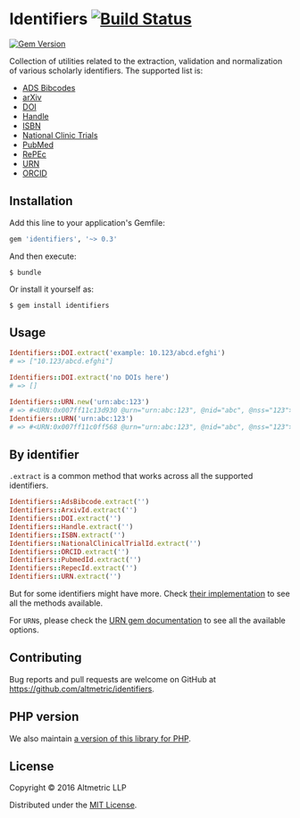# Identifiers [![Build Status](https://travis-ci.org/altmetric/identifiers.svg?branch=master)](https://travis-ci.org/altmetric/identifiers)

[![Gem Version](https://badge.fury.io/rb/identifiers.svg)](https://badge.fury.io/rb/identifiers)  

Collection of utilities related to the extraction, validation and normalization of various scholarly identifiers. The supported list is:
- [ADS Bibcodes](http://adsdoc.harvard.edu/abs_doc/help_pages/bibcodes.html)
- [arXiv](https://arxiv.org/help/arxiv_identifier)
- [DOI](https://www.doi.org/)
- [Handle](https://en.wikipedia.org/wiki/Handle_System)
- [ISBN](https://en.wikipedia.org/wiki/International_Standard_Book_Number)
- [National Clinic Trials](https://clinicaltrials.gov/)
- [PubMed](http://www.ncbi.nlm.nih.gov/pubmed)
- [RePEc](https://en.wikipedia.org/wiki/Research_Papers_in_Economics)
- [URN](https://en.wikipedia.org/wiki/Uniform_Resource_Name)
- [ORCID](http://orcid.org/)

## Installation

Add this line to your application's Gemfile:

```ruby
gem 'identifiers', '~> 0.3'
```

And then execute:

    $ bundle

Or install it yourself as:

    $ gem install identifiers

## Usage

```ruby
Identifiers::DOI.extract('example: 10.123/abcd.efghi')
# => ["10.123/abcd.efghi"]

Identifiers::DOI.extract('no DOIs here')
# => []

Identifiers::URN.new('urn:abc:123')
# => #<URN:0x007ff11c13d930 @urn="urn:abc:123", @nid="abc", @nss="123">
Identifiers::URN('urn:abc:123')
# => #<URN:0x007ff11c0ff568 @urn="urn:abc:123", @nid="abc", @nss="123">
```

## By identifier

`.extract` is a common method that works across all the supported identifiers.

```ruby
Identifiers::AdsBibcode.extract('')
Identifiers::ArxivId.extract('')
Identifiers::DOI.extract('')
Identifiers::Handle.extract('')
Identifiers::ISBN.extract('')
Identifiers::NationalClinicalTrialId.extract('')
Identifiers::ORCID.extract('')
Identifiers::PubmedId.extract('')
Identifiers::RepecId.extract('')
Identifiers::URN.extract('')
```

But for some identifiers might have more. Check [their implementation](https://github.com/altmetric/identifiers/tree/master/lib/identifiers) to see all the methods available.

For `URN`s, please check the [URN gem documentation](https://github.com/altmetric/urn) to see all the available options.

## Contributing

Bug reports and pull requests are welcome on GitHub at https://github.com/altmetric/identifiers.

## PHP version

We also maintain [a version of this library for PHP](https://github.com/altmetric/php-identifiers).

## License

Copyright © 2016 Altmetric LLP

Distributed under the [MIT License](http://opensource.org/licenses/MIT).
